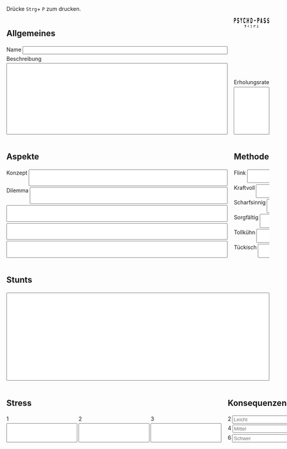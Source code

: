 Drücke `Strg`+ `P` zum drucken.

<div class="character-sheet">
  <div
    class="allgemeines column"
    style="display: grid; gap: 0.2rem; grid-template-rows: auto auto 1fr"
  >
    <h2>Allgemeines</h2>
    <label class="right">Name<input type="text" /></label>
    <label class="bottom">Beschreibung<textarea></textarea></label>
  </div>
  <label class="erholungsrate bottom"
    >Erholungsrate
    <textarea></textarea>
  </label>
  <div class="icon">
    <img src="./img/Psycho-pass.logo.svg" />
  </div>
  <div
    class="aspekte"
    style="display: grid; grid-template-rows: auto repeat(5, 1fr); gap: 0.2rem"
  >
    <h2>Aspekte</h2>
    <label class="right">Konzept<input type="text" /></label>
    <label class="right">Dilemma<input type="text" /></label>
    <input type="text" />
    <input type="text" />
    <input type="text" />
  </div>
  <div
    class="methoden column"
    style="display: grid; grid-template-rows: auto repeat(6, 1fr); gap: 0.2rem"
  >
    <h2>Methoden</h2>
    <label class="right">Flink<input type="text" /></label>
    <label class="right">Kraftvoll<input type="text" /></label>
    <label class="right">Scharfsinnig<input type="text" /></label>
    <label class="right">Sorgfältig<input type="text" /></label>
    <label class="right">Tollkühn<input type="text" /></label>
    <label class="right">Tückisch<input type="text" /></label>
  </div>
  <div class="stunts bottom">
    <h2>Stunts</h2>
    <textarea></textarea>
  </div>
  <div class="stress bottom">
    <h2>Stress</h2>
    <div
      style="display: grid; grid-template-columns: repeat(3, 1fr); gap: 0.2rem"
    >
      <label class="bottom" style="height: 100%">1<input /></label>
      <label class="bottom" style="height: 100%">2<input /></label>
      <label class="bottom" style="height: 100%">3<input /></label>
    </div>
  </div>
  <div
    class="konsequenzen"
    style="display: grid; grid-template-rows: auto repeat(3, 1fr); gap: 0.2rem"
  >
    <h2>Konsequenzen</h2>
    <label class="right">2<input placeholder="Leicht" /></label>
    <label class="right">4<input placeholder="Mittel" /></label>
    <label class="right">6<input placeholder="Schwer" /></label>
  </div>
</div>

<style>
  @media print {
    .character-sheet {
      max-height: 100vh !important;
    }

    .markdown-body > p,
    .markdown-body > h1,
    .markdown-body > .footer {
      display: none !important;
      visibility: collapse !important;
    }
  }

  .character-sheet {
    display: grid;
    grid-template-columns: 1fr 0.5fr 1fr;
    grid-template-rows: repeat(7, 1fr);
    gap: 1rem;
    grid-auto-flow: row;
    grid-template-areas:
      "allgemeines allgemeines icon"
      "allgemeines allgemeines erholungsrate"
      "aspekte aspekte methoden"
      "aspekte aspekte methoden"
      "stunts stunts stunts"
      "stunts stunts stunts"
      "stress konsequenzen konsequenzen";
  }

  .character-sheet > .allgemeines {
    grid-area: allgemeines;
  }

  .character-sheet > .erholungsrate {
    grid-area: erholungsrate;
  }

  .character-sheet > .icon {
    grid-area: icon;
  }

  .character-sheet > .aspekte {
    grid-area: aspekte;
  }

  .character-sheet > .methoden {
    grid-area: methoden;
  }

  .character-sheet > .stunts {
    grid-area: stunts;
  }

  .character-sheet > .stress {
    grid-area: stress;
  }

  .character-sheet > .konsequenzen {
    grid-area: konsequenzen;
  }

  .character-sheet .column {
    display: flex;
    flex-direction: column;
    gap: 0.2rem;
  }

  .character-sheet textarea {
    resize: none;
  }

  .character-sheet .right {
    display: grid;
    gap: 0.2rem;
    grid-template-columns: auto 1fr;
  }

  .character-sheet .bottom {
    display: grid;
    gap: 0.2rem;
    grid-template-rows: auto 1fr;
  }
</style>
